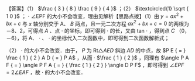 【答案】（1） $\frac { 3 } { 8 } \frac { 9 } { 4 }$ ；（2） $\textcircled{1} \sqrt { 1 0 }$ ； $\cdot$ ∠EPF 的大小不会改变，理由见解析【思路点拨】（1）由 $y = a x ^ { 2 } + b x + c$ 与 $x$ 轴分别交于 A、 $B$ 两点，且一元二次方程 $a x ^ { 2 } + b x + c = 0$ 的两根为－8、2，可得点 $A$ 、点 $\cdot$ 的坐标，即可得到 $\cdot$ 的长，又由 tan $\cdot$ ，得到点 $C$ （0，－6），将 A、 $\cdot$ 、 $\cdot$ 的坐标代入二次函数中，即可得到二次函数解析式；

（2） $\cdot$ 的大小不会改变．由于， $P$ 为 $\mathrm { R t } \triangle A E D$ 斜边 $A D$ 的中点，故 $P E { = } \frac { 1 } { 2 } A D { = } P A$ ，从而 $\cdot$ $\frac { 1 } { 2 }$ ，同理有 $\angle P A F { = } \angle P F A { = } { \frac { 1 } { 2 } } \angle D P F$ ，即可得到 $\angle E P F { = } 2 \angle E A F$ ，故 $\cdot$ 的大小不会改变．
